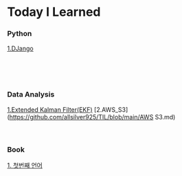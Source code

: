 # Today I Learned


### Python
[1.DJango](https://github.com/allsilver925/TIL/blob/main/DJango.md)

<br>
<br>
<br>


### Data Analysis
[1.Extended Kalman Filter(EKF)](https://github.com/allsilver925/TIL/blob/main/EKF.md)
[2.AWS_S3](https://github.com/allsilver925/TIL/blob/main/AWS S3.md)
<br>
<br>
<br>


### Book
[1. 첫번째 언어](https://github.com/allsilver925/TIL/blob/main/첫번째%20언어.md)

